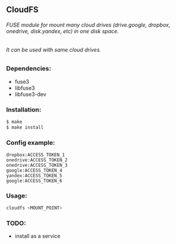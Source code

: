 ## CloudFS

###### FUSE module for mount many cloud drives (*drive.google*, *dropbox*, *onedrive*, *disk.yandex*, etc) in one disk space.
###### It can be used with same cloud drives.

### Dependencies:
- fuse3
- libfuse3
- libfuse3-dev

### Installation:
```sh
$ make
$ make install
```

### Config example:
```
dropbox:ACCESS_TOKEN_1
onedrive:ACCESS_TOKEN_2
onedrive:ACCESS_TOKEN_3
google:ACCESS_TOKEN_4
yandex:ACCESS_TOKEN_5
google:ACCESS_TOKEN_6
```

### Usage:
```sh
cloudfs <MOUNT_POINT>
```

### TODO:

- install as a service